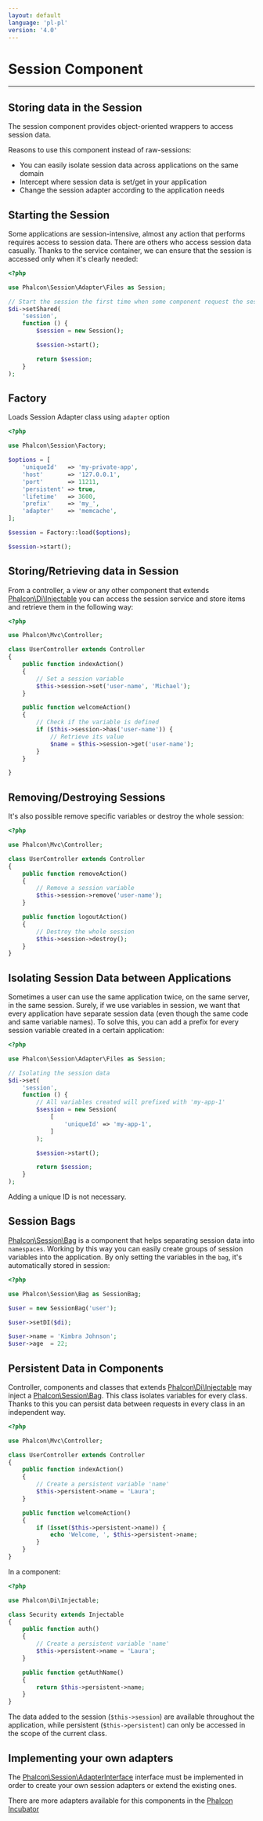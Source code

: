 ```yaml
---
layout: default
language: 'pl-pl'
version: '4.0'
---
```


# Session Component

* * *

## Storing data in the Session

The session component provides object-oriented wrappers to access session data.

Reasons to use this component instead of raw-sessions:

* You can easily isolate session data across applications on the same domain
* Intercept where session data is set/get in your application
* Change the session adapter according to the application needs

## Starting the Session

Some applications are session-intensive, almost any action that performs requires access to session data. There are others who access session data casually. Thanks to the service container, we can ensure that the session is accessed only when it's clearly needed:

```php
<?php

use Phalcon\Session\Adapter\Files as Session;

// Start the session the first time when some component request the session service
$di->setShared(
    'session',
    function () {
        $session = new Session();

        $session->start();

        return $session;
    }
);
```

## Factory

Loads Session Adapter class using `adapter` option

```php
<?php

use Phalcon\Session\Factory;

$options = [
    'uniqueId'   => 'my-private-app',
    'host'       => '127.0.0.1',
    'port'       => 11211,
    'persistent' => true,
    'lifetime'   => 3600,
    'prefix'     => 'my_',
    'adapter'    => 'memcache',
];

$session = Factory::load($options);

$session->start();
```

## Storing/Retrieving data in Session

From a controller, a view or any other component that extends [Phalcon\Di\Injectable](api/Phalcon_Di_Injectable) you can access the session service and store items and retrieve them in the following way:

```php
<?php

use Phalcon\Mvc\Controller;

class UserController extends Controller
{
    public function indexAction()
    {
        // Set a session variable
        $this->session->set('user-name', 'Michael');
    }

    public function welcomeAction()
    {
        // Check if the variable is defined
        if ($this->session->has('user-name')) {
            // Retrieve its value
            $name = $this->session->get('user-name');
        }
    }

}
```

## Removing/Destroying Sessions

It's also possible remove specific variables or destroy the whole session:

```php
<?php

use Phalcon\Mvc\Controller;

class UserController extends Controller
{
    public function removeAction()
    {
        // Remove a session variable
        $this->session->remove('user-name');
    }

    public function logoutAction()
    {
        // Destroy the whole session
        $this->session->destroy();
    }
}
```

## Isolating Session Data between Applications

Sometimes a user can use the same application twice, on the same server, in the same session. Surely, if we use variables in session, we want that every application have separate session data (even though the same code and same variable names). To solve this, you can add a prefix for every session variable created in a certain application:

```php
<?php

use Phalcon\Session\Adapter\Files as Session;

// Isolating the session data
$di->set(
    'session',
    function () {
        // All variables created will prefixed with 'my-app-1'
        $session = new Session(
            [
                'uniqueId' => 'my-app-1',
            ]
        );

        $session->start();

        return $session;
    }
);
```

Adding a unique ID is not necessary.

## Session Bags

[Phalcon\Session\Bag](api/Phalcon_Session_Bag) is a component that helps separating session data into `namespaces`. Working by this way you can easily create groups of session variables into the application. By only setting the variables in the `bag`, it's automatically stored in session:

```php
<?php

use Phalcon\Session\Bag as SessionBag;

$user = new SessionBag('user');

$user->setDI($di);

$user->name = 'Kimbra Johnson';
$user->age  = 22;
```

## Persistent Data in Components

Controller, components and classes that extends [Phalcon\Di\Injectable](api/Phalcon_Di_Injectable) may inject a [Phalcon\Session\Bag](api/Phalcon_Session_Bag). This class isolates variables for every class. Thanks to this you can persist data between requests in every class in an independent way.

```php
<?php

use Phalcon\Mvc\Controller;

class UserController extends Controller
{
    public function indexAction()
    {
        // Create a persistent variable 'name'
        $this->persistent->name = 'Laura';
    }

    public function welcomeAction()
    {
        if (isset($this->persistent->name)) {
            echo 'Welcome, ', $this->persistent->name;
        }
    }
}
```

In a component:

```php
<?php

use Phalcon\Di\Injectable;

class Security extends Injectable
{
    public function auth()
    {
        // Create a persistent variable 'name'
        $this->persistent->name = 'Laura';
    }

    public function getAuthName()
    {
        return $this->persistent->name;
    }
}
```

The data added to the session (`$this->session`) are available throughout the application, while persistent (`$this->persistent`) can only be accessed in the scope of the current class.

## Implementing your own adapters

The [Phalcon\Session\AdapterInterface](api/Phalcon_Session_AdapterInterface) interface must be implemented in order to create your own session adapters or extend the existing ones.

There are more adapters available for this components in the [Phalcon Incubator](https://github.com/phalcon/incubator/tree/master/Library/Phalcon/Session/Adapter)